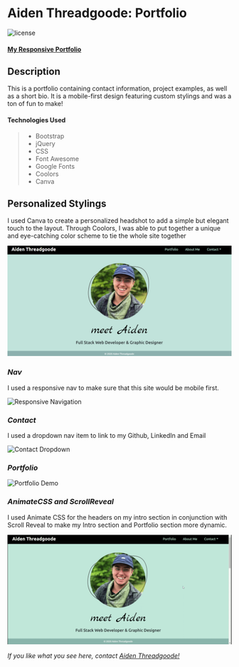 # Aiden Threadgoode: Portfolio
![license](https://img.shields.io/github/license/a-thread/Portfolio)

#### [My Responsive Portfolio](https://a-thread.github.io/Portfolio/)

## Description
This is a portfolio containing contact information, project examples, as well as a short bio. It is a mobile-first design featuring custom stylings and was a ton of fun to make!

#### Technologies Used
>- Bootstrap
>- jQuery
>- CSS
>- Font Awesome
>- Google Fonts
>- Coolors
>- Canva

## Personalized Stylings
I used Canva to create a personalized headshot to add a simple but elegant touch to the layout. Through Coolors, I was able to put together a unique and eye-catching color scheme to tie the whole site together

![About Me](./assets/images/intro.png)

### *Nav*
I used a responsive nav to make sure that this site would be mobile first.

![Responsive Navigation](./assets/images/responsive.gif)

### *Contact*
I used a dropdown nav item to link to my Github, LinkedIn and Email

![Contact Dropdown](./assets/images/contact.gif)

### *Portfolio*

![Portfolio Demo](./assets/images/portfolio.gif)

### *AnimateCSS and ScrollReveal* 
I used Animate CSS for the headers on my intro section in conjunction with Scroll Reveal to make my Intro section and Portfolio section more dynamic. 

![animateCss intro gif](./assets/images/animateCSS.gif)


*If you like what you see here, contact [Aiden Threadgoode!](mailto:aiden.threadgoode@gmail.com)*
